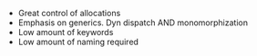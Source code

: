 - Great control of allocations
- Emphasis on generics. Dyn dispatch AND monomorphization
- Low amount of keywords
- Low amount of naming required